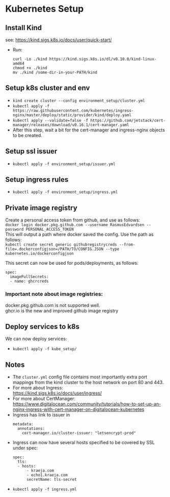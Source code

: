 # Kubernetes Setup
## Install Kind
see: https://kind.sigs.k8s.io/docs/user/quick-start/
* Run:
    ```
    curl -Lo ./kind https://kind.sigs.k8s.io/dl/v0.10.0/kind-linux-amd64
    chmod +x ./kind
    mv ./kind /some-dir-in-your-PATH/kind
    ```

## Setup k8s cluster and env
* `kind create cluster --config environment_setup/cluster.yml `
* `kubectl apply -f https://raw.githubusercontent.com/kubernetes/ingress-nginx/master/deploy/static/provider/kind/deploy.yaml`
* `kubectl apply --validate=false -f https://github.com/jetstack/cert-manager/releases/download/v0.16.1/cert-manager.yaml`
* After this step, wait a bit for the cert-manager and ingress-nginx objects to be created.

## Setup ssl issuer
* `kubectl apply -f environment_setup/issuer.yml`

## Setup ingress rules
* `kubectl apply -f environment_setup/ingress.yml`

## Private image registry
Create a personal access token from github, and use as follows: \
`docker login docker.pkg.github.com --username RasmusEdvardsen --password PERSONAL_ACCESS_TOKEN` \
This will output a path where docker saved the config. Use the path as follows: \
`kubectl create secret generic githubregistrycreds --from-file=.dockerconfigjson=/PATH/TO/CONFIG.JSON --type kubernetes.io/dockerconfigjson`

This secret can now be used for pods/deployments, as follows:
```
spec:
  imagePullSecrets:
  - name: ghcrcreds
```

### Important note about image registries:
docker.pkg.github.com is not supported well. \
ghcr.io is the new and improved github image registry

## Deploy services to k8s
We can now deploy services:
* `kubectl apply -f kube_setup/`

## Notes
* The `cluster.yml` config file contains most importantly extra port mappings from the kind cluster to the host network on port 80 and 443.
* For more about Ingress: \
    https://kind.sigs.k8s.io/docs/user/ingress/
* For more about CertManager: \
    https://www.digitalocean.com/community/tutorials/how-to-set-up-an-nginx-ingress-with-cert-manager-on-digitalocean-kubernetes
* Ingress has link to issuer in
    ```
    metadata:
      annotations:
        cert-manager.io/cluster-issuer: "letsencrypt-prod"
    ```
* Ingress can now have several hosts specified to be covered by SSL under spec:
    ```
    spec:
      tls:
      - hosts:
          - kraeja.com
          - echo1.kraeja.com
          secretName: tls-secret
    ```
* `kubectl apply -f ingress.yml`